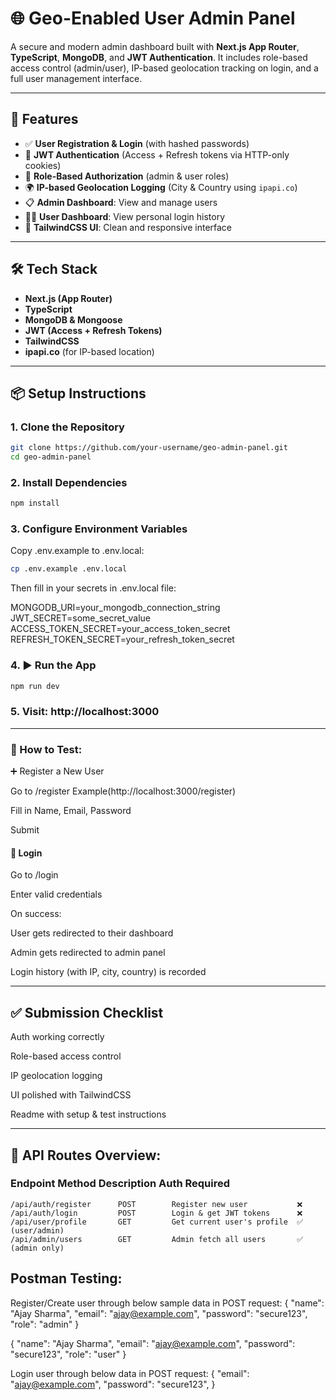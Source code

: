 # 🌐 Geo-Enabled User Admin Panel

A secure and modern admin dashboard built with **Next.js App Router**, **TypeScript**, **MongoDB**, and **JWT Authentication**. It includes role-based access control (admin/user), IP-based geolocation tracking on login, and a full user management interface.

---

## 🚀 Features

- ✅ **User Registration & Login** (with hashed passwords)
- 🔐 **JWT Authentication** (Access + Refresh tokens via HTTP-only cookies)
- 👥 **Role-Based Authorization** (admin & user roles)
- 🌍 **IP-based Geolocation Logging** (City & Country using `ipapi.co`)
- 📋 **Admin Dashboard**: View and manage users
- 🕵️‍♂️ **User Dashboard**: View personal login history
- 🎨 **TailwindCSS UI**: Clean and responsive interface

---

## 🛠️ Tech Stack

- **Next.js (App Router)**
- **TypeScript**
- **MongoDB & Mongoose**
- **JWT (Access + Refresh Tokens)**
- **TailwindCSS**
- **ipapi.co** (for IP-based location)

---

## 📦 Setup Instructions


### 1. Clone the Repository

```bash
git clone https://github.com/your-username/geo-admin-panel.git
cd geo-admin-panel
```

### 2. Install Dependencies
```bash
npm install
```

### 3. Configure Environment Variables
Copy .env.example to .env.local:

```bash
cp .env.example .env.local
```

Then fill in your secrets in .env.local file:

MONGODB_URI=your_mongodb_connection_string
JWT_SECRET=some_secret_value
ACCESS_TOKEN_SECRET=your_access_token_secret
REFRESH_TOKEN_SECRET=your_refresh_token_secret

### 4. ▶️ Run the App

```bash
npm run dev
```
### 5. Visit: http://localhost:3000

---------------------------------------------

### 🧪 How to Test:

➕ Register a New User

Go to /register
Example(http://localhost:3000/register)

Fill in Name, Email, Password

Submit

#### 🔐 Login
Go to /login

Enter valid credentials

On success:

User gets redirected to their dashboard

Admin gets redirected to admin panel

Login history (with IP, city, country) is recorded

---

## ✅ Submission Checklist
 Auth working correctly

 Role-based access control

 IP geolocation logging

 UI polished with TailwindCSS

 Readme with setup & test instructions

 ---

## 🔐 API Routes Overview:
### Endpoint	            Method	    Description	Auth Required
    /api/auth/register	    POST	    Register new user	        ❌
    /api/auth/login	        POST	    Login & get JWT tokens	    ❌
    /api/user/profile	    GET	        Get current user's profile	✅ (user/admin)
    /api/admin/users	    GET	        Admin fetch all users	    ✅ (admin only)


## Postman Testing:
Register/Create user through below sample data in POST request:
{
  "name": "Ajay Sharma",
  "email": "ajay@example.com",
  "password": "secure123",
  "role": "admin"
}

{
  "name": "Ajay Sharma",
  "email": "ajay@example.com",
  "password": "secure123",
  "role": "user"
}

Login user through below data in POST request:
{
  "email": "ajay@example.com",
  "password": "secure123",
}
